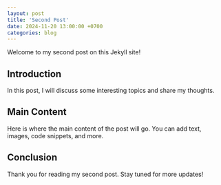 ```yaml
---
layout: post
title: 'Second Post'
date: 2024-11-20 13:00:00 +0700
categories: blog
---
```


Welcome to my second post on this Jekyll site!

## Introduction

In this post, I will discuss some interesting topics and share my thoughts.

## Main Content

Here is where the main content of the post will go. You can add text, images, code snippets, and more.

## Conclusion

Thank you for reading my second post. Stay tuned for more updates!
